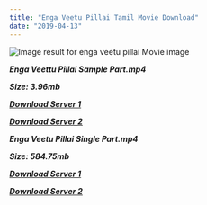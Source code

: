 ```yaml
---
title: "Enga Veetu Pillai Tamil Movie Download"
date: "2019-04-13"
---
```


![Image result for enga veetu pillai  Movie image](http://images.moviebuff.com/6337608e-caf6-4b83-9cce-eac74562a2b8?w=600)

**_Enga Veettu Pillai Sample Part.mp4_**

**_Size: 3.96mb_**

**_[Download Server 1](http://b4.wetransfer.vip/files/{fb880f6db0ad663db529f57694c28cccd461c3d4fc624305e324329e3cbfaaa8}20Actor{fb880f6db0ad663db529f57694c28cccd461c3d4fc624305e324329e3cbfaaa8}20Hits{fb880f6db0ad663db529f57694c28cccd461c3d4fc624305e324329e3cbfaaa8}20Collection/M.{fb880f6db0ad663db529f57694c28cccd461c3d4fc624305e324329e3cbfaaa8}20G.{fb880f6db0ad663db529f57694c28cccd461c3d4fc624305e324329e3cbfaaa8}20Ramachandran{fb880f6db0ad663db529f57694c28cccd461c3d4fc624305e324329e3cbfaaa8}20(M.G.R){fb880f6db0ad663db529f57694c28cccd461c3d4fc624305e324329e3cbfaaa8}20Movies{fb880f6db0ad663db529f57694c28cccd461c3d4fc624305e324329e3cbfaaa8}20Collections/Enga{fb880f6db0ad663db529f57694c28cccd461c3d4fc624305e324329e3cbfaaa8}20Veettu{fb880f6db0ad663db529f57694c28cccd461c3d4fc624305e324329e3cbfaaa8}20Pillai{fb880f6db0ad663db529f57694c28cccd461c3d4fc624305e324329e3cbfaaa8}20(1965)/Enga{fb880f6db0ad663db529f57694c28cccd461c3d4fc624305e324329e3cbfaaa8}20Veettu{fb880f6db0ad663db529f57694c28cccd461c3d4fc624305e324329e3cbfaaa8}20Pillai{fb880f6db0ad663db529f57694c28cccd461c3d4fc624305e324329e3cbfaaa8}20(1965){fb880f6db0ad663db529f57694c28cccd461c3d4fc624305e324329e3cbfaaa8}20Sample{fb880f6db0ad663db529f57694c28cccd461c3d4fc624305e324329e3cbfaaa8}20HD.mp4)_**

**_[Download Server 2](http://b4.wetransfer.vip/files/{fb880f6db0ad663db529f57694c28cccd461c3d4fc624305e324329e3cbfaaa8}20Actor{fb880f6db0ad663db529f57694c28cccd461c3d4fc624305e324329e3cbfaaa8}20Hits{fb880f6db0ad663db529f57694c28cccd461c3d4fc624305e324329e3cbfaaa8}20Collection/M.{fb880f6db0ad663db529f57694c28cccd461c3d4fc624305e324329e3cbfaaa8}20G.{fb880f6db0ad663db529f57694c28cccd461c3d4fc624305e324329e3cbfaaa8}20Ramachandran{fb880f6db0ad663db529f57694c28cccd461c3d4fc624305e324329e3cbfaaa8}20(M.G.R){fb880f6db0ad663db529f57694c28cccd461c3d4fc624305e324329e3cbfaaa8}20Movies{fb880f6db0ad663db529f57694c28cccd461c3d4fc624305e324329e3cbfaaa8}20Collections/Enga{fb880f6db0ad663db529f57694c28cccd461c3d4fc624305e324329e3cbfaaa8}20Veettu{fb880f6db0ad663db529f57694c28cccd461c3d4fc624305e324329e3cbfaaa8}20Pillai{fb880f6db0ad663db529f57694c28cccd461c3d4fc624305e324329e3cbfaaa8}20(1965)/Enga{fb880f6db0ad663db529f57694c28cccd461c3d4fc624305e324329e3cbfaaa8}20Veettu{fb880f6db0ad663db529f57694c28cccd461c3d4fc624305e324329e3cbfaaa8}20Pillai{fb880f6db0ad663db529f57694c28cccd461c3d4fc624305e324329e3cbfaaa8}20(1965){fb880f6db0ad663db529f57694c28cccd461c3d4fc624305e324329e3cbfaaa8}20Sample{fb880f6db0ad663db529f57694c28cccd461c3d4fc624305e324329e3cbfaaa8}20HD.mp4)_**

**_Enga Veetu Pillai Single Part.mp4_**

**_Size: 584.75mb_**

**_[Download Server 1](http://b4.wetransfer.vip/files/{fb880f6db0ad663db529f57694c28cccd461c3d4fc624305e324329e3cbfaaa8}20Actor{fb880f6db0ad663db529f57694c28cccd461c3d4fc624305e324329e3cbfaaa8}20Hits{fb880f6db0ad663db529f57694c28cccd461c3d4fc624305e324329e3cbfaaa8}20Collection/M.{fb880f6db0ad663db529f57694c28cccd461c3d4fc624305e324329e3cbfaaa8}20G.{fb880f6db0ad663db529f57694c28cccd461c3d4fc624305e324329e3cbfaaa8}20Ramachandran{fb880f6db0ad663db529f57694c28cccd461c3d4fc624305e324329e3cbfaaa8}20(M.G.R){fb880f6db0ad663db529f57694c28cccd461c3d4fc624305e324329e3cbfaaa8}20Movies{fb880f6db0ad663db529f57694c28cccd461c3d4fc624305e324329e3cbfaaa8}20Collections/Enga{fb880f6db0ad663db529f57694c28cccd461c3d4fc624305e324329e3cbfaaa8}20Veettu{fb880f6db0ad663db529f57694c28cccd461c3d4fc624305e324329e3cbfaaa8}20Pillai{fb880f6db0ad663db529f57694c28cccd461c3d4fc624305e324329e3cbfaaa8}20(1965)/Enga{fb880f6db0ad663db529f57694c28cccd461c3d4fc624305e324329e3cbfaaa8}20Veettu{fb880f6db0ad663db529f57694c28cccd461c3d4fc624305e324329e3cbfaaa8}20Pillai{fb880f6db0ad663db529f57694c28cccd461c3d4fc624305e324329e3cbfaaa8}20(1965){fb880f6db0ad663db529f57694c28cccd461c3d4fc624305e324329e3cbfaaa8}20Single{fb880f6db0ad663db529f57694c28cccd461c3d4fc624305e324329e3cbfaaa8}20Part{fb880f6db0ad663db529f57694c28cccd461c3d4fc624305e324329e3cbfaaa8}20HD.mp4)_**

**_[Download Server 2](http://b4.wetransfer.vip/files/{fb880f6db0ad663db529f57694c28cccd461c3d4fc624305e324329e3cbfaaa8}20Actor{fb880f6db0ad663db529f57694c28cccd461c3d4fc624305e324329e3cbfaaa8}20Hits{fb880f6db0ad663db529f57694c28cccd461c3d4fc624305e324329e3cbfaaa8}20Collection/M.{fb880f6db0ad663db529f57694c28cccd461c3d4fc624305e324329e3cbfaaa8}20G.{fb880f6db0ad663db529f57694c28cccd461c3d4fc624305e324329e3cbfaaa8}20Ramachandran{fb880f6db0ad663db529f57694c28cccd461c3d4fc624305e324329e3cbfaaa8}20(M.G.R){fb880f6db0ad663db529f57694c28cccd461c3d4fc624305e324329e3cbfaaa8}20Movies{fb880f6db0ad663db529f57694c28cccd461c3d4fc624305e324329e3cbfaaa8}20Collections/Enga{fb880f6db0ad663db529f57694c28cccd461c3d4fc624305e324329e3cbfaaa8}20Veettu{fb880f6db0ad663db529f57694c28cccd461c3d4fc624305e324329e3cbfaaa8}20Pillai{fb880f6db0ad663db529f57694c28cccd461c3d4fc624305e324329e3cbfaaa8}20(1965)/Enga{fb880f6db0ad663db529f57694c28cccd461c3d4fc624305e324329e3cbfaaa8}20Veettu{fb880f6db0ad663db529f57694c28cccd461c3d4fc624305e324329e3cbfaaa8}20Pillai{fb880f6db0ad663db529f57694c28cccd461c3d4fc624305e324329e3cbfaaa8}20(1965){fb880f6db0ad663db529f57694c28cccd461c3d4fc624305e324329e3cbfaaa8}20Single{fb880f6db0ad663db529f57694c28cccd461c3d4fc624305e324329e3cbfaaa8}20Part{fb880f6db0ad663db529f57694c28cccd461c3d4fc624305e324329e3cbfaaa8}20HD.mp4)_**
